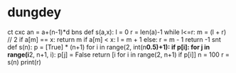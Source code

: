 # dungdey
ct cxc
an = a+(n-1)*d
bns
def s(a,x):
    l = 0
    r = len(a)-1
    while l<=r:
        m = (l + r) // 2
        if a[m] == x:
            return m
        if a[m] < x:
            l = m + 1
        else:
            r = m - 1
    return -1
snt 
def s(n):
    p = [True] * (n+1)
    for i in range(2, int(n**0.5)+1):
        if p[i]:
            for j in range(i**2, n+1, i):
                p[j] = False
    return [i for i in range(2, n+1) if p[i]]
n = 100
r = s(n)
print(r)

